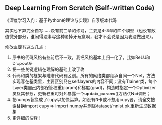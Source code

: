 Deep Learning From Scratch (Self-written Code)
-------------
《深度学习入门：基于Python的理论与实现》自写版本代码

其实也不算完全自写……没有前三章的练习，主要是4-8章的四个模型（也没有数值微分部分，谁闲得没事写这种老掉牙玩意啊，我才不会说是因为我没做出来）。

修改主要有这么几点：

1. 原书的代码风格有些前后不一致，我把风格基本上归一化了，比如ReLU和Dropout层
2. 把一些关键逻辑在理解的基础上改了改
3. 代码和类的框架与附赠代码有区别。所有的网络类都继承自同一个Net，方法实现写在基类里，主要区别只在self.layers的内容不同；没有Trainer类，每个Layer类自己内部保管权重(param)和梯度(grad)，构造时指定一个Optimizer类及其参数，更新权重时对外暴露一个update_params()方法供Net调用；
4. 把numpy替换成了cupy以加快运算。如没有N卡或不想用cupy者，请全文搜索替换import cupy => import numpy并删除dataset/mnist.pkl重新生成数据集
5. 更详细的注释！